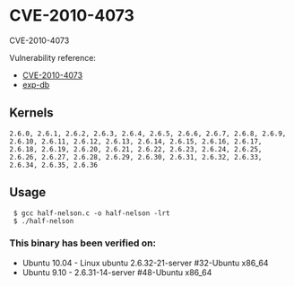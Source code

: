 # CVE-2010-4073

CVE-2010-4073

Vulnerability reference:
 * [CVE-2010-4073](http://www.cve.mitre.org/cgi-bin/cvename.cgi?name=2010-4073)  
 * [exp-db](https://www.exploit-db.com/exploits/17787/)  

## Kernels
```
2.6.0, 2.6.1, 2.6.2, 2.6.3, 2.6.4, 2.6.5, 2.6.6, 2.6.7, 2.6.8, 2.6.9, 2.6.10, 2.6.11, 2.6.12, 2.6.13, 2.6.14, 2.6.15, 2.6.16, 2.6.17, 2.6.18, 2.6.19, 2.6.20, 2.6.21, 2.6.22, 2.6.23, 2.6.24, 2.6.25, 2.6.26, 2.6.27, 2.6.28, 2.6.29, 2.6.30, 2.6.31, 2.6.32, 2.6.33, 2.6.34, 2.6.35, 2.6.36
```   

## Usage
```
 $ gcc half-nelson.c -o half-nelson -lrt
 $ ./half-nelson
```  


### This binary has been verified on:
 - Ubuntu 10.04 - Linux ubuntu 2.6.32-21-server #32-Ubuntu x86_64  
 - Ubuntu 9.10 - 2.6.31-14-server #48-Ubuntu x86_64  




